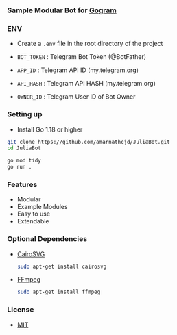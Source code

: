 ### Sample Modular Bot for [Gogram](https://github.com/amarnathcjd/gogram.git)

### ENV

- Create a `.env` file in the root directory of the project

- `BOT_TOKEN` : Telegram Bot Token (@BotFather)
- `APP_ID` : Telegram API ID (my.telegram.org)
- `API_HASH` : Telegram API HASH (my.telegram.org)
- `OWNER_ID` : Telegram User ID of Bot Owner

### Setting up

- Install Go 1.18 or higher

```bash
git clone https://github.com/amarnathcjd/JuliaBot.git
cd JuliaBot

go mod tidy
go run .
```

### Features

- Modular
- Example Modules
- Easy to use
- Extendable

### Optional Dependencies

- [CairoSVG](https://cairosvg.org/)
    ```bash
    sudo apt-get install cairosvg
    ```

- [FFmpeg](https://ffmpeg.org/)
    ```bash
    sudo apt-get install ffmpeg
    ```

### License

- [MIT](LICENSE)